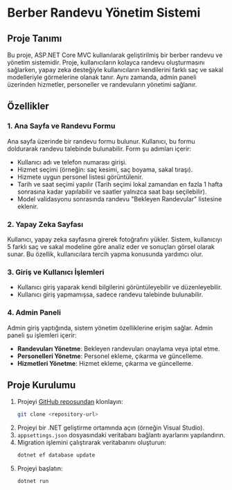 # Berber Randevu Yönetim Sistemi

## Proje Tanımı
Bu proje, ASP.NET Core MVC kullanılarak geliştirilmiş bir berber randevu ve yönetim sistemidir. Proje, kullanıcıların kolayca randevu oluşturmasını sağlarken, yapay zeka desteğiyle kullanıcıların kendilerini farklı saç ve sakal modelleriyle görmelerine olanak tanır. Aynı zamanda, admin paneli üzerinden hizmetler, personeller ve randevuların yönetimi sağlanır.

## Özellikler
### 1. **Ana Sayfa ve Randevu Formu**
Ana sayfa üzerinde bir randevu formu bulunur. Kullanıcı, bu formu doldurarak randevu talebinde bulunabilir. Form şu adımları içerir:
- Kullanıcı adı ve telefon numarası girişi.
- Hizmet seçimi (örneğin: saç kesimi, saç boyama, sakal tıraşı).
- Hizmete uygun personel listesi görüntülenir.
- Tarih ve saat seçimi yapılır (Tarih seçimi lokal zamandan en fazla 1 hafta sonrasına kadar yapılabilir ve saatler yalnızca saat başı seçilebilir).
- Model validasyonu sonrasında randevu "Bekleyen Randevular" listesine eklenir.

### 2. **Yapay Zeka Sayfası**
Kullanıcı, yapay zeka sayfasına girerek fotoğrafını yükler. Sistem, kullanıcıyı 5 farklı saç ve sakal modeline göre analiz eder ve sonuçları görsel olarak sunar. Bu özellik, kullanıcılara tercih yapma konusunda yardımcı olur.

### 3. **Giriş ve Kullanıcı İşlemleri**
- Kullanıcı giriş yaparak kendi bilgilerini görüntüleyebilir ve düzenleyebilir.
- Kullanıcı giriş yapmamışsa, sadece randevu talebinde bulunabilir.

### 4. **Admin Paneli**
Admin giriş yaptığında, sistem yönetim özelliklerine erişim sağlar. Admin paneli şu işlemleri içerir:
- **Randevuları Yönetme**: Bekleyen randevuları onaylama veya iptal etme.
- **Personelleri Yönetme**: Personel ekleme, çıkarma ve güncelleme.
- **Hizmetleri Yönetme**: Hizmet ekleme, çıkarma ve güncelleme.

## Proje Kurulumu
1. Projeyi [GitHub reposundan](#) klonlayın:
   ```bash
   git clone <repository-url>
   ```
2. Projeyi bir .NET geliştirme ortamında açın (örneğin Visual Studio).
3. `appsettings.json` dosyasındaki veritabanı bağlantı ayarlarını yapılandırın.
4. Migration işlemini çalıştırarak veritabanını oluşturun:
   ```bash
   dotnet ef database update
   ```
5. Projeyi başlatın:
   ```bash
   dotnet run
   ```
